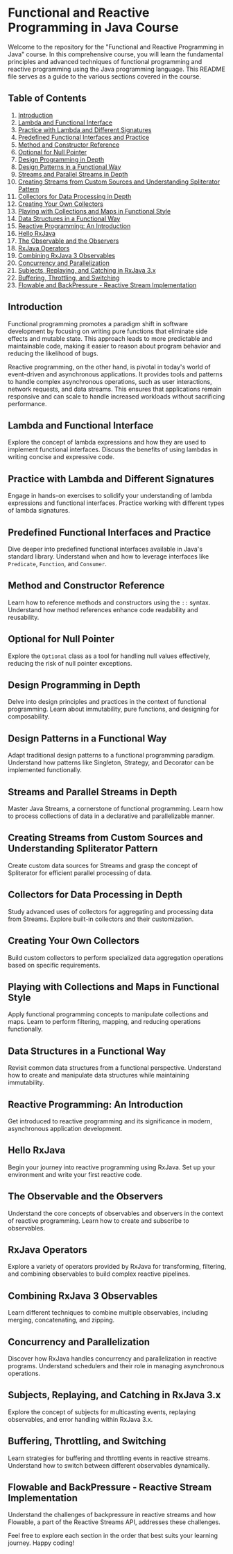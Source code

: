 # Functional and Reactive Programming in Java Course

Welcome to the repository for the "Functional and Reactive Programming in Java" course. In this comprehensive course, you will learn the fundamental principles and advanced techniques of functional programming and reactive programming using the Java programming language. This README file serves as a guide to the various sections covered in the course.

## Table of Contents

1. [Introduction](#introduction)
2. [Lambda and Functional Interface](#lambda-and-functional-interface)
3. [Practice with Lambda and Different Signatures](#practice-with-lambda-and-different-signatures)
4. [Predefined Functional Interfaces and Practice](#predefined-functional-interfaces-and-practice)
5. [Method and Constructor Reference](#method-and-constructor-reference)
6. [Optional for Null Pointer](#optional-for-null-pointer)
7. [Design Programming in Depth](#design-programming-in-depth)
8. [Design Patterns in a Functional Way](#design-patterns-in-a-functional-way)
9. [Streams and Parallel Streams in Depth](#streams-and-parallel-streams-in-depth)
10. [Creating Streams from Custom Sources and Understanding Spliterator Pattern](#creating-streams-from-custom-sources-and-understanding-spliterator-pattern)
11. [Collectors for Data Processing in Depth](#collectors-for-data-processing-in-depth)
12. [Creating Your Own Collectors](#creating-your-own-collectors)
13. [Playing with Collections and Maps in Functional Style](#playing-with-collections-and-maps-in-functional-style)
14. [Data Structures in a Functional Way](#data-structures-in-a-functional-way)
15. [Reactive Programming: An Introduction](#reactive-programming-an-introduction)
16. [Hello RxJava](#hello-rxjava)
17. [The Observable and the Observers](#the-observable-and-the-observers)
18. [RxJava Operators](#rxjava-operators)
19. [Combining RxJava 3 Observables](#combining-rxjava-3-observables)
20. [Concurrency and Parallelization](#concurrency-and-parallelization)
21. [Subjects, Replaying, and Catching in RxJava 3.x](#subjects-replaying-and-catching-in-rxjava-3x)
22. [Buffering, Throttling, and Switching](#buffering-throttling-and-switching)
23. [Flowable and BackPressure - Reactive Stream Implementation](#flowable-and-backpressure-reactive-stream-implementation)

## Introduction
Functional programming promotes a paradigm shift in software development by focusing on writing pure functions that eliminate side effects and mutable state. This approach leads to more predictable and maintainable code, making it easier to reason about program behavior and reducing the likelihood of bugs.

Reactive programming, on the other hand, is pivotal in today's world of event-driven and asynchronous applications. It provides tools and patterns to handle complex asynchronous operations, such as user interactions, network requests, and data streams. This ensures that applications remain responsive and can scale to handle increased workloads without sacrificing performance.


## Lambda and Functional Interface
Explore the concept of lambda expressions and how they are used to implement functional interfaces. Discuss the benefits of using lambdas in writing concise and expressive code.

## Practice with Lambda and Different Signatures
Engage in hands-on exercises to solidify your understanding of lambda expressions and functional interfaces. Practice working with different types of lambda signatures.

## Predefined Functional Interfaces and Practice
Dive deeper into predefined functional interfaces available in Java's standard library. Understand when and how to leverage interfaces like `Predicate`, `Function`, and `Consumer`.

## Method and Constructor Reference
Learn how to reference methods and constructors using the `::` syntax. Understand how method references enhance code readability and reusability.

## Optional for Null Pointer
Explore the `Optional` class as a tool for handling null values effectively, reducing the risk of null pointer exceptions.

## Design Programming in Depth
Delve into design principles and practices in the context of functional programming. Learn about immutability, pure functions, and designing for composability.

## Design Patterns in a Functional Way
Adapt traditional design patterns to a functional programming paradigm. Understand how patterns like Singleton, Strategy, and Decorator can be implemented functionally.

## Streams and Parallel Streams in Depth
Master Java Streams, a cornerstone of functional programming. Learn how to process collections of data in a declarative and parallelizable manner.

## Creating Streams from Custom Sources and Understanding Spliterator Pattern
Create custom data sources for Streams and grasp the concept of Spliterator for efficient parallel processing of data.

## Collectors for Data Processing in Depth
Study advanced uses of collectors for aggregating and processing data from Streams. Explore built-in collectors and their customization.

## Creating Your Own Collectors
Build custom collectors to perform specialized data aggregation operations based on specific requirements.

## Playing with Collections and Maps in Functional Style
Apply functional programming concepts to manipulate collections and maps. Learn to perform filtering, mapping, and reducing operations functionally.

## Data Structures in a Functional Way
Revisit common data structures from a functional perspective. Understand how to create and manipulate data structures while maintaining immutability.

## Reactive Programming: An Introduction
Get introduced to reactive programming and its significance in modern, asynchronous application development.

## Hello RxJava
Begin your journey into reactive programming using RxJava. Set up your environment and write your first reactive code.

## The Observable and the Observers
Understand the core concepts of observables and observers in the context of reactive programming. Learn how to create and subscribe to observables.

## RxJava Operators
Explore a variety of operators provided by RxJava for transforming, filtering, and combining observables to build complex reactive pipelines.

## Combining RxJava 3 Observables
Learn different techniques to combine multiple observables, including merging, concatenating, and zipping.

## Concurrency and Parallelization
Discover how RxJava handles concurrency and parallelization in reactive programs. Understand schedulers and their role in managing asynchronous operations.

## Subjects, Replaying, and Catching in RxJava 3.x
Explore the concept of subjects for multicasting events, replaying observables, and error handling within RxJava 3.x.

## Buffering, Throttling, and Switching
Learn strategies for buffering and throttling events in reactive streams. Understand how to switch between different observables dynamically.

## Flowable and BackPressure - Reactive Stream Implementation
Understand the challenges of backpressure in reactive streams and how Flowable, a part of the Reactive Streams API, addresses these challenges.

Feel free to explore each section in the order that best suits your learning journey. Happy coding!
